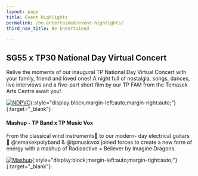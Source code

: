 ```yaml
---
layout: page
title: Event Highlights
permalink: /be-entertained/event-highlights/
third_nav_title: Be Entertained

---
```

## **SG55 x TP30 National Day Virtual Concert**
Relive the moments of our inaugural TP National Day Virtual Concert with your family, friend and loved ones! A night full of nostalgia, songs, dances, live interviews and a five-part short film by our TP FAM from the Temasek Arts Centre await you! 

<!--
<div class="bp-youtube">
    <iframe width="560" height="315" style="display:block;margin-left:auto;margin-right:auto;" src="https://www.youtube.com/embed/z9bb-mYuC6I" frameborder="0" allow="accelerometer; autoplay; encrypted-media; gyroscope; picture-in-picture" allowfullscreen></iframe>
</div>
-->

[![NDPVC]({{site.baseurl}}/images/NDVC.jpg)](https://youtu.be/z9bb-mYuC6I){:style="display:block;margin-left:auto;margin-right:auto;"}{:target="_blank"}

#### Mashup - TP Band x TP Music Vox ####
From the classical wind instruments🎷 to our modern- day electrical guitars 🎸 @temasekpolyband & @tpmusicvox joined forces to create a new form of energy with a mashup of Radioactive × Believer by Imagine Dragons.

[![Mashup]({{site.baseurl}}/images/BeEntertained-BandxMV.JPG)](https://www.instagram.com/p/CGeH691HcyH/){:style="display:block;margin-left:auto;margin-right:auto;"}{:target="_blank"}


